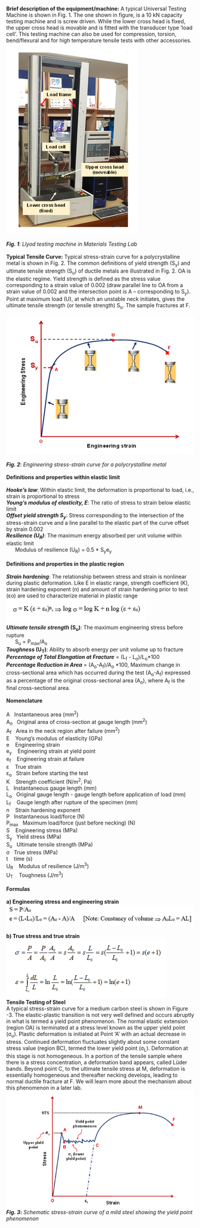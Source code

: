 <b>Brief description of the equipment/machine:</b> A typical Universal Testing Machine is shown in Fig. 1. The one shown in figure, is a 10 kN capacity testing machine and is screw driven. While the lower cross head is fixed, the upper cross head is movable and is fitted with the transducer type ‘load cell’. This testing machine can also be used for compression, torsion, bend/flexural and for high temperature tensile tests with other accessories. <br>
<img src="images/tensile_test.PNG"><br><br>
<b><i>Fig. 1</i></b>: <i>Llyod testing machine in Materials Testing Lab</i><br><br>
<b>Typical Tensile Curve:</b> Typical stress-strain curve for a polycrystalline metal is shown in Fig. 2. The common definitions of yield strength (S<sub>y</sub>) and ultimate tensile strength (S<sub>u</sub>) of ductile metals are illustrated in Fig. 2. OA is the elastic regime. Yield strength is defined as the stress value corresponding to a strain value of 0.002 (draw parallel line to OA from a strain value of 0.002 and the intersection point is A – corresponding to S<sub>y</sub>). Point at maximum load (U), at which an unstable neck initiates, gives the ultimate tensile strength (or tensile strength) S<sub>u</sub>. The sample fractures at F.<br><br>
<img src="images/tensile_test1.PNG"><br><br>
<b><i>Fig. 2</i></b>: <i>Engineering stress-strain curve for a polycrystalline metal</i><br><br>
<b>Definitions and properties within elastic limit</b><br><br>
<b><i>Hooke’s law</i></b>: Within elastic limit, the deformation is proportional to load, i.e., strain is proportional to stress<br>
<b><i>Young’s modulus of elasticity, E</i></b>: The ratio of stress to strain below elastic limit<br>
<b><i>Offset yield strength S<sub>y</sub></i></b>: Stress corresponding to the intersection of the stress-strain curve and a line parallel to the elastic part of the curve offset by strain 0.002<br>
<b><i>Resilience (U<sub>R</sub>)</i></b>: The maximum energy absorbed per unit volume within elastic limit<br>
&nbsp;&nbsp;&nbsp;&nbsp;&nbsp;&nbsp;Modulus of resilience (U<sub>R</sub>) = 0.5 * S<sub>y</sub>e<sub>y</sub><br><br>
<b>Definitions and properties in the plastic region</b><br><br>
<b><i>Strain hardening</i></b>: The relationship between stress and strain is nonlinear during plastic deformation. Like E in elastic range, strength coefficient (K), strain hardening exponent (n) and amount of strain hardening prior to test (εo) are used to characterize material in plastic range
<img src="images/strain_hardening.PNG"><br>
<b><i>Ultimate tensile strength</i> (S<sub>u</sub>)</b>: The maximum engineering stress before rupture <br>
&nbsp;&nbsp;&nbsp;&nbsp;&nbsp;&nbsp;S<sub>u</sub> = P<sub>max</sub>/A<sub>o</sub><br>
<b><i>Toughness</i> (U<sub>T</sub>)</b>: Ability to absorb energy per unit volume up to fracture<br>
<b><i>Percentage of Total Elongation at Fracture</i></b> = (L<sub>f</sub> - L<sub>o</sub>)/L<sub>o</sub>*100<br>
<b><i>Percentage Reduction in Area</i></b> = (A<sub>o</sub>-A<sub>f</sub>)/A<sub>o</sub> *100, Maximum change in cross-sectional area which has occurred during the test (A<sub>o</sub>-A<sub>f</sub>) expressed as a percentage of the original cross-sectional area (A<sub>o</sub>), where A<sub>f</sub> is the final cross-sectional area.
<br><br>
<b>Nomenclature</b><br><br>
A	&nbsp;&nbsp;Instantaneous area (mm<sup>2</sup>)<br>
A<sub>o</sub>	&nbsp;&nbsp;Original area of cross-section at gauge length (mm<sup>2</sup>)<br>
A<sub>f</sub>&nbsp;&nbsp;	Area in the neck region after failure (mm<sup>2</sup>)<br>
E &nbsp;&nbsp;	Young’s modulus of elasticity (GPa)<br>
e	&nbsp;&nbsp; Engineering strain<br>
e<sub>y</sub>	&nbsp;&nbsp; Engineering strain at yield point<br>
e<sub>f</sub> &nbsp;&nbsp;	Engineering strain at failure<br>
ε &nbsp;&nbsp;	True strain	<br>
ε<sub>o</sub>	&nbsp;&nbsp;Strain before starting the test<br>
K &nbsp;&nbsp; Strength coefficient (N/m<sup>2</sup>, Pa)<br>
L	&nbsp;&nbsp;Instantaneous gauge length (mm)<br>
L<sub>o</sub>	&nbsp;&nbsp;Original gauge length - gauge length before application of load (mm)<br>
L<sub>f</sub> &nbsp;&nbsp;	Gauge length after rupture of the specimen (mm)<br>
n	&nbsp;&nbsp; Strain hardening exponent<br>
P	&nbsp;&nbsp;Instantaneous load/force (N)<br>
P<sub>max</sub>	&nbsp;&nbsp;Maximum load/force (just before necking) (N)<br>
S	&nbsp;&nbsp; Engineering stress (MPa)<br>
S<sub>y</sub>	&nbsp;&nbsp;Yield stress (MPa)<br>
S<sub>u</sub>	&nbsp;&nbsp;Ultimate tensile strength (MPa)<br>
&sigma;	&nbsp;&nbsp;True stress (MPa)<br>
t	&nbsp;&nbsp; time (s)<br>
U<sub>R</sub> &nbsp;&nbsp;	Modulus of resilience (J/m<sup>3</sup>)<br>
U<sub>T</sub> &nbsp;&nbsp;	Toughness (J/m<sup>3</sup>)<br><br>
<b>Formulas</b><br><br>
<b>a)	Engineering stress and engineering strain</b><br>
<img src="images/formula1.PNG"><br>
<br><b>b)	True stress and true strain</b><br>
<img src="images/formula2.PNG"><br>
<b>Tensile Testing of Steel</b><br>
A typical stress-strain curve for a medium carbon steel is shown in Figure -3. The elastic-plastic transition is not very well defined and occurs abruptly in what is termed a yield point phenomenon. The normal elastic extension (region OA) is terminated at a stress level known as the upper yield point (σ<sub>u</sub>). Plastic deformation is initiated at Point ‘A’ with an actual decrease in stress. Continued deformation fluctuates slightly about some constant stress value (region BC), termed the lower yield point (σ<sub>L</sub>). Deformation at this stage is not homogeneous. In a portion of the tensile sample where there is a stress concentration, a deformation band appears, called Lüder bands. Beyond point C, to the ultimate tensile stress at M, deformation is essentially homogeneous and thereafter necking develops, leading to normal ductile fracture at F. We will learn more about the mechanism about this phenomenon in a later lab.<br>
<img src="images/tensile_graph.PNG"><br>
<b><i>Fig. 3</i>:</b> <i>Schematic stress-strain curve of a mild steel showing the yield point phenomenon</i><br>




